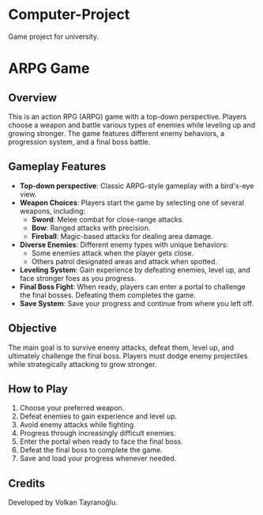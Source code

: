# Computer-Project
Game project for university.

# ARPG Game

## Overview
This is an action RPG (ARPG) game with a top-down perspective. Players choose a weapon and battle various types of enemies while leveling up and growing stronger. The game features different enemy behaviors, a progression system, and a final boss battle.

## Gameplay Features
- **Top-down perspective**: Classic ARPG-style gameplay with a bird's-eye view.
- **Weapon Choices**: Players start the game by selecting one of several weapons, including:
  - **Sword**: Melee combat for close-range attacks.
  - **Bow**: Ranged attacks with precision.
  - **Fireball**: Magic-based attacks for dealing area damage.
- **Diverse Enemies**: Different enemy types with unique behaviors:
  - Some enemies attack when the player gets close.
  - Others patrol designated areas and attack when spotted.
- **Leveling System**: Gain experience by defeating enemies, level up, and face stronger foes as you progress.
- **Final Boss Fight**: When ready, players can enter a portal to challenge the final bosses. Defeating them completes the game.
- **Save System**: Save your progress and continue from where you left off.

## Objective
The main goal is to survive enemy attacks, defeat them, level up, and ultimately challenge the final boss. Players must dodge enemy projectiles while strategically attacking to grow stronger.

## How to Play
1. Choose your preferred weapon.
2. Defeat enemies to gain experience and level up.
3. Avoid enemy attacks while fighting.
4. Progress through increasingly difficult enemies.
5. Enter the portal when ready to face the final boss.
6. Defeat the final boss to complete the game.
7. Save and load your progress whenever needed.

## Credits
Developed by Volkan Tayranoğlu.




